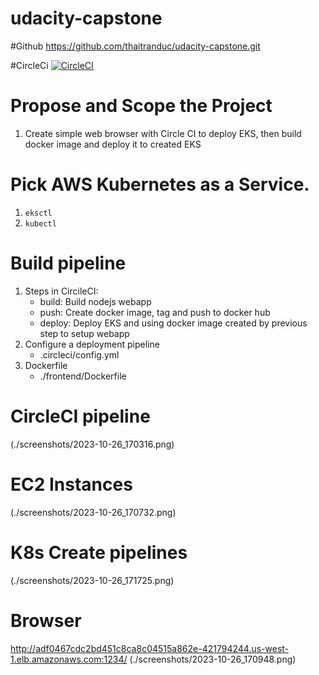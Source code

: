 # udacity-capstone

#Github
https://github.com/thaitranduc/udacity-capstone.git

#CircleCi
[![CircleCI](https://dl.circleci.com/status-badge/img/gh/thaitranduc/udacity-capstone/tree/main.svg?style=svg)](https://dl.circleci.com/status-badge/redirect/gh/thaitranduc/udacity-capstone/tree/main)

# Propose and Scope the Project
1. Create simple web browser with Circle CI to deploy EKS, then build docker image and deploy it to created EKS

# Pick AWS Kubernetes as a Service.
1. ```eksctl``` 
2. ```kubectl``` 

# Build pipeline
1. Steps in CircileCI: 
    - build: Build nodejs webapp
    - push: Create docker image, tag and push to docker hub
    - deploy: Deploy EKS and using docker image created by previous step to setup webapp
2. Configure a deployment pipeline
    - .circleci/config.yml
3. Dockerfile
    - ./frontend/Dockerfile

# CircleCI pipeline
(./screenshots/2023-10-26_170316.png)

# EC2 Instances
(./screenshots/2023-10-26_170732.png)

# K8s Create pipelines
(./screenshots/2023-10-26_171725.png)

# Browser
http://adf0467cdc2bd451c8ca8c04515a862e-421794244.us-west-1.elb.amazonaws.com:1234/
(./screenshots/2023-10-26_170948.png)